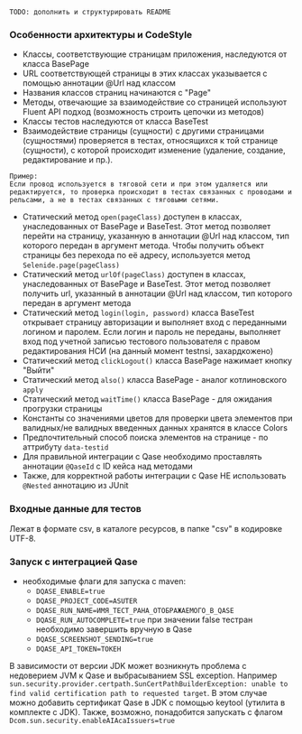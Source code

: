```
TODO: дополнить и структурировать README
```

<h3> Особенности архитектуры и CodeStyle </h3>

* Классы, соответствующие страницам приложения, наследуются от класса BasePage
* URL соответствующей страницы в этих классах указывается с помощью аннотации @Url над классом
* Названия классов страниц начинаются с "Page"
* Методы, отвечающие за взаимодействие со страницей используют Fluent API подход (возможность строить цепочки из методов)
* Классы тестов наследуются от класса BaseTest
* Взаимодействие страницы (сущности) с другими страницами (сущностями) проверяется в тестах, относящихся
к той странице (сущности), с которой происходит изменение (удаление, создание, редактирование и пр.).
```
Пример:
Если провод используется в тяговой сети и при этом удаляется или редактируется, то проверка происходит в тестах связанных с проводами и
рельсами, а не в тестах связанных с тяговыми сетями.
```
* Статический метод ```open(pageClass)``` доступен в классах, унаследованных от BasePage и BaseTest.
Этот метод позволяет перейти на страницу, указанную в аннотации @Url над классом, тип которого передан в аргумент метода.
Чтобы получить объект страницы без перехода по её адресу, используется метод ```Selenide.page(pageClass)```
* Статический метод ```urlOf(pageClass)``` доступен в классах, унаследованных от BasePage и BaseTest. Этот метод позволяет
получить url, указанный в аннотации @Url над классом, тип которого передан в аргумент метода
* Статический метод ```login(login, password)``` класса BaseTest открывает страницу авторизации и выполняет вход
с переданными логином и паролем. Если логин и пароль не переданы, выполняет вход под учетной записью тестового
пользователя с правом редактирования НСИ (на данный момент testnsi, захардкожено)
* Статический метод ```clickLogout()``` класса BasePage нажимает кнопку "Выйти"
* Статический метод ```also()``` класса BasePage - аналог котлиновского ```apply```
* Статический метод ```waitTime()``` класса BasePage - для ожидания прогрузки страницы
* Константы со значениями цветов для проверки цвета элементов при валидных/не валидных введенных данных хранятся в классе Colors
* Предпочтительный способ поиска элементов на странице - по аттрибуту ```data-testid```
* Для правильной интеграции с Qase необходимо проставлять аннотации ```@QaseId``` с ID кейса над методами
* Также, для корректной работы интеграции с Qase НЕ использовать `@Nested` аннотацию из JUnit


<h3> Входные данные для тестов </h3>
Лежат в формате csv, в каталоге ресурсов, в папке "csv" в кодировке UTF-8.

<h3> Запуск с интеграцией Qase </h3>

* необходимые флаги для запуска с maven:
  * `DQASE_ENABLE=true`
  * `DQASE_PROJECT_CODE=ASUTER`
  * `DQASE_RUN_NAME=ИМЯ_ТЕСТ_РАНА_ОТОБРАЖАЕМОГО_В_QASE`
  * `DQASE_RUN_AUTOCOMPLETE=true` при значении false тестран необходимо завершить вручную в Qase
  * `DQASE_SCREENSHOT_SENDING=true`
  * `DQASE_API_TOKEN=ТОКЕН`

В зависимости от версии JDK может возникнуть проблема с недоверием JVM к Qase и выбрасыванием SSL exception. Например
`sun.security.provider.certpath.SunCertPathBuilderException: unable to find valid certification path to requested target`.
В этом случае можно добавить сертификат Qase в JDK с помощью keytool (утилита в комплекте с JDK).
Также, возможно, понадобится запускать с флагом `Dcom.sun.security.enableAIAcaIssuers=true`